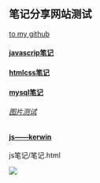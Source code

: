 
## 笔记分享网站测试

[to my github](https://github.com/Kanabin/mdtest)

#### [javascrip笔记](https://kanabin.github.io/mdtest/javascript.html)

#### [htmlcss笔记](https://kanabin.github.io/mdtest/from_vedio140)

#### [mysql笔记](https://kanabin.github.io/mdtest/MySQL)

###### [图片测试](https://kanabin.github.io/mdtest/1613729252428.jpg)
#### [js——kerwin](https://kanabin.github.io/mdtest/js笔记/笔记.html)

js笔记/笔记.html


![](https://kanabin.github.io/mdtest/1613729252428.jpg)
